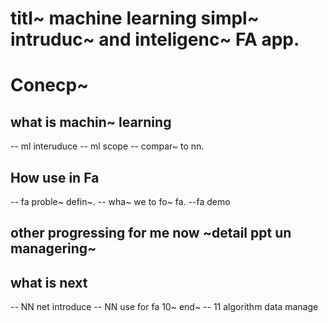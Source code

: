 # titl~ machine learning simpl~ intruduc~ and inteligenc~ FA app.

# Conecp~

## what is machin~ learning 
-- ml interuduce 
-- ml scope  -- compar~  to nn.

## How use in Fa 
-- fa proble~ defin~.
-- wha~ we to fo~ fa.
--fa demo

## other progressing for me now ~detail ppt un managering~

## what is next
-- NN net introduce
-- NN use for fa  10~ end~
-- 11 algorithm data manage



